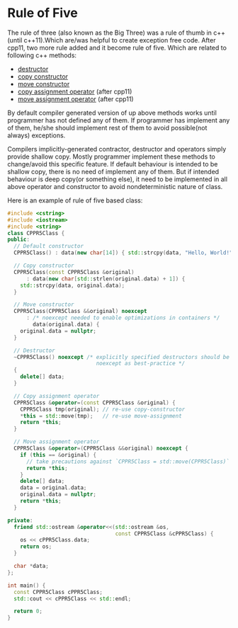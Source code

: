 # Rule of Five

The rule of three (also known as the Big Three) was a rule of thumb in c++(until c++11).Which are/was helpful to create
exception free code. After cpp11, two more rule added and it become rule of five. Which are related to following c++
methods:

- [destructor](<https://en.wikipedia.org/wiki/Destructor_(computer_programming)>)
- [copy constructor](https://en.wikipedia.org/wiki/Copy_constructor)
- [move constructor](https://en.wikipedia.org/wiki/Move_constructor)
- [copy assignment operator](https://en.wikipedia.org/wiki/Copy_assignment_operator) (after cpp11)
- [move assignment operator](https://en.wikipedia.org/wiki/Move_assignment_operator) (after cpp11)

By default compiler generated version of up above methods works until programmer has not defined any of them. If
programmer has implement any of them, he/she should implement rest of them to avoid possible(not always) exceptions.

Compilers implicitly-generated contractor, destructor and operators simply provide shallow copy. Mostly programmer
implement these methods to change/avoid this specific feature. If default behaviour is intended to be shallow copy,
there is no need of implement any of them. But if intended behaviour is deep copy(or something else), it need to be
implemented in all above operator and constructor to avoid nondeterministic nature of class.

Here is an example of rule of five based class:

```c++
#include <cstring>
#include <iostream>
#include <string>
class CPPR5Class {
public:
  // Default constructor
  CPPR5Class() : data(new char[14]) { std::strcpy(data, "Hello, World!"); }

  // Copy constructor
  CPPR5Class(const CPPR5Class &original)
      : data(new char[std::strlen(original.data) + 1]) {
    std::strcpy(data, original.data);
  }

  // Move constructor
  CPPR5Class(CPPR5Class &&original) noexcept
      : /* noexcept needed to enable optimizations in containers */
        data(original.data) {
    original.data = nullptr;
  }

  // Destructor
  ~CPPR5Class() noexcept /* explicitly specified destructors should be annotated
                            noexcept as best-practice */
  {
    delete[] data;
  }

  // Copy assignment operator
  CPPR5Class &operator=(const CPPR5Class &original) {
    CPPR5Class tmp(original); // re-use copy-constructor
    *this = std::move(tmp);   // re-use move-assignment
    return *this;
  }

  // Move assignment operator
  CPPR5Class &operator=(CPPR5Class &&original) noexcept {
    if (this == &original) {
      // take precautions against `CPPR5Class = std::move(CPPR5Class)`
      return *this;
    }
    delete[] data;
    data = original.data;
    original.data = nullptr;
    return *this;
  }

private:
  friend std::ostream &operator<<(std::ostream &os,
                                  const CPPR5Class &cPPR5Class) {
    os << cPPR5Class.data;
    return os;
  }

  char *data;
};

int main() {
  const CPPR5Class cPPR5Class;
  std::cout << cPPR5Class << std::endl;

  return 0;
}
```
